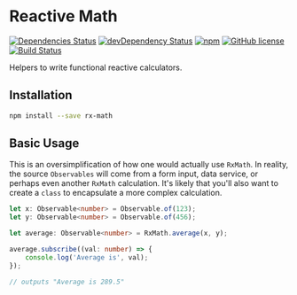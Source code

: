 # Reactive Math

[![Dependencies Status](https://david-dm.org/darrylhodgins/rx-math.svg)](https://david-dm.org/darrylhodgins/rx-math)
[![devDependency Status](https://david-dm.org/darrylhodgins/rx-math/dev-status.svg)](https://david-dm.org/darrylhodgins/rx-math#info=devDependencies)
[![npm](https://img.shields.io/npm/v/rx-math.svg)](https://www.npmjs.com/package/rx-math)
[![GitHub license](https://img.shields.io/badge/license-MIT-blue.svg)](https://raw.githubusercontent.com/darrylhodgins/rx-math/master/LICENSE)
[![Build Status](https://travis-ci.org/darrylhodgins/rx-math.svg?branch=master)](https://travis-ci.org/darrylhodgins/rx-math)

Helpers to write functional reactive calculators.

## Installation

```bash
npm install --save rx-math
```

## Basic Usage

This is an oversimplification of how one would actually use `RxMath`.  In reality, the source `Observables` will come from a form input, data service, or perhaps even another `RxMath` calculation.  It's likely that you'll also want to create a `class` to encapsulate a more complex calculation.

```typescript
let x: Observable<number> = Observable.of(123);
let y: Observable<number> = Observable.of(456);

let average: Observable<number> = RxMath.average(x, y);

average.subscribe((val: number) => {
	console.log('Average is', val);
});

// outputs "Average is 289.5"
```

